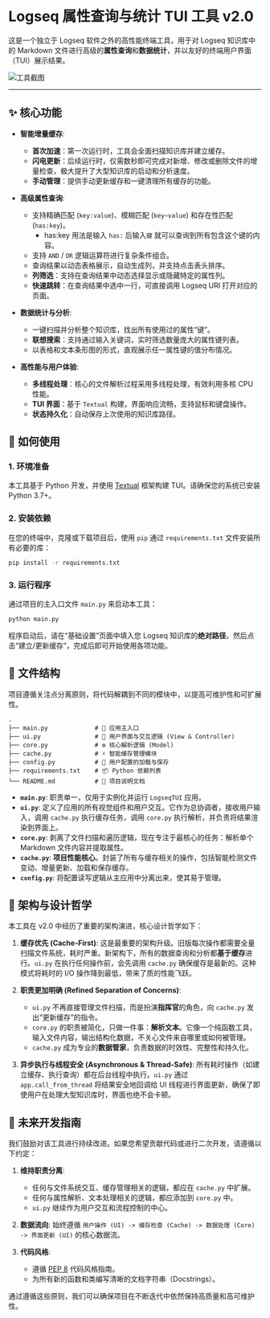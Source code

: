 # Logseq 属性查询与统计 TUI 工具 v2.0

这是一个独立于 Logseq 软件之外的高性能终端工具，用于对 Logseq 知识库中的 Markdown 文件进行高级的**属性查询**和**数据统计**，并以友好的终端用户界面（TUI）展示结果。

![工具截图](placeholder.png)
<!-- 建议您之后在这里替换为一张实际的截图 -->

---

## ✨ 核心功能

- **智能增量缓存**:
    - **首次加速**：第一次运行时，工具会全面扫描知识库并建立缓存。
    - **闪电更新**：后续运行时，仅需数秒即可完成对新增、修改或删除文件的增量检查，极大提升了大型知识库的启动和分析速度。
    - **手动管理**：提供手动更新缓存和一键清理所有缓存的功能。

- **高级属性查询**:
    - 支持精确匹配 (`key:value`)、模糊匹配 (`key~value`) 和存在性匹配 (`has:key`)。
        - has:key 用法是输入 `has:` 后输入`键` 就可以查询到所有包含这个键的内容。
    - 支持 `AND` / `OR` 逻辑运算符进行复杂条件组合。
    - 查询结果以动态表格展示，自动生成列，并支持点击表头排序。
    - **列筛选**：支持在查询结果中动态选择显示或隐藏特定的属性列。
    - **快速跳转**：在查询结果中选中一行，可直接调用 Logseq URI 打开对应的页面。

- **数据统计与分析**:
    - 一键扫描并分析整个知识库，找出所有使用过的属性“键”。
    - **联想搜索**：支持通过输入关键词，实时筛选数量庞大的属性键列表。
    - 以表格和文本条形图的形式，直观展示任一属性键的值分布情况。

- **高性能与用户体验**:
    - **多线程处理**：核心的文件解析过程采用多线程处理，有效利用多核 CPU 性能。
    - **TUI 界面**：基于 `Textual` 构建，界面响应流畅，支持鼠标和键盘操作。
    - **状态持久化**：自动保存上次使用的知识库路径。

## 🚀 如何使用

### 1. 环境准备

本工具基于 Python 开发，并使用 [Textual](https://github.com/Textualize/textual) 框架构建 TUI。请确保您的系统已安装 Python 3.7+。

### 2. 安装依赖

在您的终端中，克隆或下载项目后，使用 `pip` 通过 `requirements.txt` 文件安装所有必要的库：

```bash
pip install -r requirements.txt
```

### 3. 运行程序

通过项目的主入口文件 `main.py` 来启动本工具：

```bash
python main.py
```

程序启动后，请在“基础设置”页面中填入您 Logseq 知识库的**绝对路径**，然后点击“建立/更新缓存”，完成后即可开始使用各项功能。

## 📂 文件结构

项目遵循关注点分离原则，将代码解耦到不同的模块中，以提高可维护性和可扩展性。

```
.
├── main.py             # 🔵 应用主入口
├── ui.py               # 🎨 用户界面与交互逻辑 (View & Controller)
├── core.py             # ⚙️ 核心解析逻辑 (Model)
├── cache.py            # ⚡ 智能缓存管理模块
├── config.py           # 💾 用户配置的加载与保存
├── requirements.txt    # 📦 Python 依赖列表
└── README.md           # 📄 项目说明文档
```

- **`main.py`**: 职责单一，仅用于实例化并运行 `LogseqTUI` 应用。
- **`ui.py`**: 定义了应用的所有视觉组件和用户交互。它作为总协调者，接收用户输入，调用 `cache.py` 执行缓存任务，调用 `core.py` 执行解析，并负责将结果渲染到界面上。
- **`core.py`**: 剥离了文件扫描和遍历逻辑，现在专注于最核心的任务：解析单个 Markdown 文件内容并提取属性。
- **`cache.py`**: **项目性能核心**。封装了所有与缓存相关的操作，包括智能检测文件变动、增量更新、加载和保存缓存。
- **`config.py`**: 将配置读写逻辑从主应用中分离出来，使其易于管理。

## 📐 架构与设计哲学

本工具在 v2.0 中经历了重要的架构演进，核心设计哲学如下：

1.  **缓存优先 (Cache-First)**:
    这是最重要的架构升级。旧版每次操作都需要全量扫描文件系统，耗时严重。新架构下，所有的数据查询和分析都**基于缓存**进行。`ui.py` 在执行任何操作前，会先调用 `cache.py` 确保缓存是最新的。这种模式将耗时的 I/O 操作降到最低，带来了质的性能飞跃。

2.  **职责更加明确 (Refined Separation of Concerns)**:
    - `ui.py` 不再直接管理文件扫描，而是扮演**指挥官**的角色，向 `cache.py` 发出“更新缓存”的指令。
    - `core.py` 的职责被简化，只做一件事：**解析文本**。它像一个纯函数工具，输入文件内容，输出结构化数据，不关心文件来自哪里或如何被管理。
    - `cache.py` 成为专业的**数据管家**，负责数据的时效性、完整性和持久化。

3.  **异步执行与线程安全 (Asynchronous & Thread-Safe)**:
    所有耗时操作（如建立缓存、执行查询）都在后台线程中执行。`ui.py` 通过 `app.call_from_thread` 将结果安全地回调给 UI 线程进行界面更新，确保了即使用户在处理大型知识库时，界面也绝不会卡顿。

## 🌱 未来开发指南

我们鼓励对该工具进行持续改进。如果您希望贡献代码或进行二次开发，请遵循以下约定：

1.  **维持职责分离**:
    - 任何与文件系统交互、缓存管理相关的逻辑，都应在 `cache.py` 中扩展。
    - 任何与属性解析、文本处理相关的逻辑，都应添加到 `core.py` 中。
    - `ui.py` 继续作为用户交互和流程控制的中心。

2.  **数据流向**:
    始终遵循 `用户操作 (UI) -> 缓存检查 (Cache) -> 数据处理 (Core) -> 界面更新 (UI)` 的核心数据流。

3.  **代码风格**:
    - 遵循 [PEP 8](https://www.python.org/dev/peps/pep-0008/) 代码风格指南。
    - 为所有新的函数和类编写清晰的文档字符串（Docstrings）。

通过遵循这些原则，我们可以确保项目在不断迭代中依然保持高质量和高可维护性。